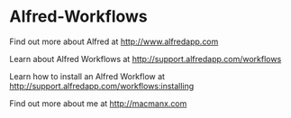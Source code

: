 Alfred-Workflows
================

Find out more about Alfred at http://www.alfredapp.com

Learn about Alfred Workflows at http://support.alfredapp.com/workflows

Learn how to install an Alfred Workflow at http://support.alfredapp.com/workflows:installing

Find out more about me at http://macmanx.com
